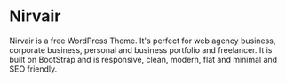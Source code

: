 Nirvair
===

Nirvair is a free WordPress Theme. It's perfect for web agency business, corporate business, personal and business portfolio and freelancer. It is built on BootStrap and is responsive, clean, modern, flat and minimal and SEO friendly.
